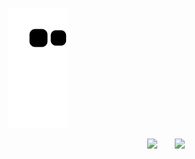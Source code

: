 <!--## Hi there 👋-->
![](https://raw.githubusercontent.com/d2461795341/d2461795341/main/dist/github-contribution-grid-snake.svg)
<div align="center">
<span>&emsp;&emsp;</span>
<img height="170px" src="https://github-readme-stats.vercel.app/api?username=d2461795341&hide=javascript,html,makefile&theme=github_dark" /><span>&emsp;&emsp;</span><img height="170px" src="https://github-readme-stats.vercel.app/api/top-langs/?username=d2461795341&layout=compact&langs_count=8&hide=javascript,html,makefile&theme=github_dark" />
<span>&emsp;&emsp;</span>
</div>

<!--
**d2461795341/d2461795341** is a ✨ _special_ ✨ repository because its `README.md` (this file) appears on your GitHub profile.

Here are some ideas to get you started:

- 🔭 I’m currently working on ...
- 🌱 I’m currently learning ...
- 👯 I’m looking to collaborate on ...
- 🤔 I’m looking for help with ...
- 💬 Ask me about ...
- 📫 How to reach me: ...
- 😄 Pronouns: ...
- ⚡ Fun fact: ...
-->
